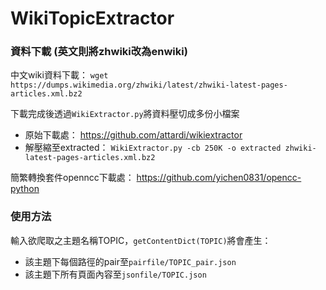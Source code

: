 # WikiTopicExtractor


### 資料下載 (英文則將zhwiki改為enwiki)
中文wiki資料下載： `wget https://dumps.wikimedia.org/zhwiki/latest/zhwiki-latest-pages-articles.xml.bz2`

下載完成後透過`WikiExtractor.py`將資料壓切成多份小檔案
* 原始下載處： https://github.com/attardi/wikiextractor
* 解壓縮至extracted： `WikiExtractor.py -cb 250K -o extracted zhwiki-latest-pages-articles.xml.bz2`

簡繁轉換套件openncc下載處： https://github.com/yichen0831/opencc-python


### 使用方法
輸入欲爬取之主題名稱TOPIC，`getContentDict(TOPIC)`將會產生：
* 該主題下每個路徑的pair至`pairfile/TOPIC_pair.json`
* 該主題下所有頁面內容至`jsonfile/TOPIC.json`
